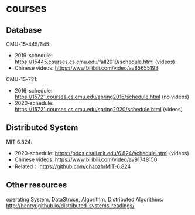 # courses

## Database
CMU-15-445/645:
* 2019-schedule: https://15445.courses.cs.cmu.edu/fall2019/schedule.html (videos)
* Chinese videos: https://www.bilibili.com/video/av85655193

CMU-15-721: 
* 2016-schedule: https://15721.courses.cs.cmu.edu/spring2016/schedule.html (no videos)
* 2020-schedule: https://15721.courses.cs.cmu.edu/spring2020/schedule.html (videos)

## Distributed System
MIT 6.824:
* 2020-schedule: https://pdos.csail.mit.edu/6.824/schedule.html (videos)
* Chinese videos: https://www.bilibili.com/video/av91748150
* Related： https://github.com/chaozh/MIT-6.824

## Other resources
operating System, DataStruce, Algorithm, Distributed Algorithms: http://henryr.github.io/distributed-systems-readings/
